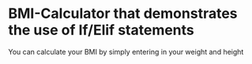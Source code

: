 # BMI-Calculator that demonstrates the use of If/Elif statements 

You can calculate your BMI by simply entering in your weight and height 
